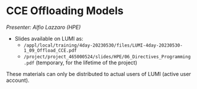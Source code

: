# CCE Offloading Models

*Presenter: Alfio Lazzaro (HPE)*


-   Slides available on LUMI as:
    -   `/appl/local/training/4day-20230530/files/LUMI-4day-20230530-1_09_Offload_CCE.pdf`
    -   `/project/project_465000524/slides/HPE/06_Directives_Programming.pdf` (temporary, for the lifetime of the project)

These materials can only be distributed to actual users of LUMI (active user account).
